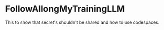 # FollowAllongMyTrainingLLM
This to show that secret's shouldn't be shared and how to use codespaces. 
